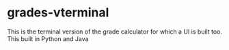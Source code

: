 # grades-vterminal
This is the terminal version of the grade calculator for which a UI is built too. This built in Python and Java
